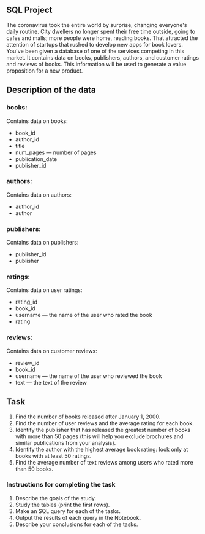 ## SQL Project

The coronavirus took the entire world by surprise, changing everyone's daily routine. City dwellers no longer spent their free time outside, going to cafes and malls; more people were home, reading books. That attracted the attention of startups that rushed to develop new apps for book lovers. 
You've been given a database of one of the services competing in this market. It contains data on books, publishers, authors, and customer ratings and reviews of books. This information will be used to generate a value proposition for a new product. 

## Description of the data
### books:
Contains data on books:
- book_id
- author_id
- title
- num_pages — number of pages
- publication_date
- publisher_id

### authors:
Contains data on authors:
- author_id
- author

### publishers:
Contains data on publishers:
- publisher_id
- publisher

### ratings:
Contains data on user ratings:
- rating_id
- book_id
- username — the name of the user who rated the book
- rating

### reviews:
Contains data on customer reviews:
- review_id
- book_id
- username — the name of the user who reviewed the book
- text — the text of the review

## Task
1. Find the number of books released after January 1, 2000.
2. Find the number of user reviews and the average rating for each book.
3. Identify the publisher that has released the greatest number of books with more than 50 pages (this will help you exclude brochures and similar publications from your analysis).
4. Identify the author with the highest average book rating: look only at books with at least 50 ratings.
5. Find the average number of text reviews among users who rated more than 50 books.

### Instructions for completing the task
1. Describe the goals of the study.
2. Study the tables (print the first rows).
3. Make an SQL query for each of the tasks.
4. Output the results of each query in the Notebook.
5. Describe your conclusions for each of the tasks.
